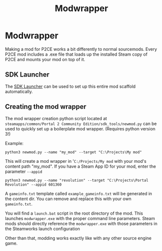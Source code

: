 ﻿---
layout: default
title: Modwrapper
parent: Modding
---
# Modwrapper

Making a mod for P2CE works a bit differently to normal sourcemods. Every P2CE mod includes a .exe file that loads up the installed Steam copy of P2CE and mounts your mod on top of it.

## SDK Launcher

The [SDK Launcher](https://github.com/ChaosInitiative/SDKLauncher) can be used to set up this entire mod scaffold automatically.

## Creating the mod wrapper
The mod wrapper creation python script located at `steamapps/common/Portal 2 Community Edition/sdk_tools/newmod.py` can be used to quickly set up a boilerplate mod wrapper. (Requires python version 3!)

Example:
```
python3 newmod.py --name "my_mod" --target "C:\Projects\My mod"
```
This will create a mod wrapper in '`C:/Projects/My mod` with your mod's content path "my_mod". If you have a Steam App ID for your mod, enter the parameter `--appid`
```
python3 newmod.py --name "revolution" --target "C:\Projects\Portal Revolution" --appid 601360
```

A `gameinfo.txt` template called `example_gameinfo.txt` will be generated in the content dir. You can remove and replace this with your own `gameinfo.txt`.

You will find a `launch.bat` script in the root directory of the mod. This launches `modwrapper.exe` with the proper command line parameters. Steam mods should directly reference the `modwrapper.exe` with those parameters in the Steamworks launch configuration

Other than that, modding works exactly like with any other source engine game.
